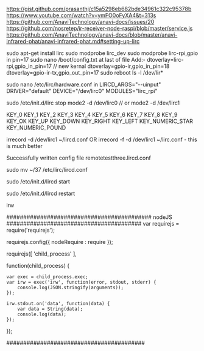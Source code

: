 https://gist.github.com/prasanthj/c15a5298eb682bde34961c322c95378b
https://www.youtube.com/watch?v=ymFO0oFyXA4&t=313s
https://github.com/AnaviTechnology/anavi-docs/issues/20
https://github.com/nosretep/ir-receiver-node-raspi/blob/master/service.js
https://github.com/AnaviTechnology/anavi-docs/blob/master/anavi-infrared-phat/anavi-infrared-phat.md#setting-up-lirc

sudo apt-get install lirc 
sudo modprobe lirc_dev
sudo modprobe lirc-rpi,gpio in pin=17
sudo nano /boot/config.txt
    at last of file 
        Add:- 
            dtoverlay=lirc-rpi,gpio_in_pin=17
            // new kernal
            dtoverlay=gpio-ir,gpio_in_pin=18
            dtoverlay=gpio-ir-tx,gpio_out_pin=17
sudo reboot 
ls -l /dev/lir*

sudo nano /etc/lirc/hardware.conf
    in LIRCD_ARGS="--uinput"
        DRIVER="default"
        DEVICE="/dev/lirc0"
        MODULES="lirc_rpi"

sudo /etc/init.d/lirc stop
mode2 -d /dev/lirc0 // or 
mode2 -d /dev/lirc1

KEY_0
KEY_1
KEY_2
KEY_3
KEY_4
KEY_5
KEY_6
KEY_7
KEY_8
KEY_9
KEY_OK
KEY_UP
KEY_DOWN
KEY_RIGHT
KEY_LEFT
KEY_NUMERIC_STAR
KEY_NUMERIC_POUND


irrecord -d /dev/lirc1 ~/lircd.conf
OR
irrecord -f -d /dev/lirc1 ~/lirc.conf               - this is much better


Successfully written config file remotetestthree.lircd.conf

sudo mv ~/37 /etc/lirc/lircd.conf

sudo /etc/init.d/lircd start

sudo /etc/init.d/lircd restart

irw

########################################### nodeJS ########################################
var requirejs = require('requirejs');

requirejs.config({
    nodeRequire : require
});

requirejs([ 'child_process' ],

function(child_process) {

    var exec = child_process.exec;
    var irw = exec('irw', function(error, stdout, stderr) {
        console.log(JSON.stringify(arguments));
    });

    irw.stdout.on('data', function(data) {
        var data = String(data);
        console.log(data);
    });

});

#########################################